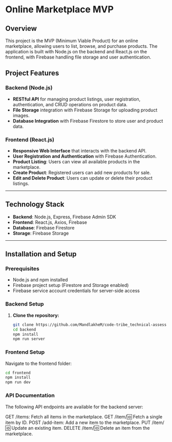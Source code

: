 # Online Marketplace MVP

## Overview
This project is the MVP (Minimum Viable Product) for an online marketplace, allowing users to list, browse, and purchase products. The application is built with Node.js on the backend and React.js on the frontend, with Firebase handling file storage and user authentication. 


## Project Features

### Backend (Node.js)
- **RESTful API** for managing product listings, user registration, authentication, and CRUD operations on product data.
- **File Storage** integration with Firebase Storage for uploading product images.
- **Database Integration** with Firebase Firestore to store user and product data.

### Frontend (React.js)
- **Responsive Web Interface** that interacts with the backend API.
- **User Registration and Authentication** with Firebase Authentication.
- **Product Listing**: Users can view all available products in the marketplace.
- **Create Product**: Registered users can add new products for sale.
- **Edit and Delete Product**: Users can update or delete their product listings.

---

## Technology Stack

- **Backend**: Node.js, Express, Firebase Admin SDK
- **Frontend**: React.js, Axios, Firebase
- **Database**: Firebase Firestore
- **Storage**: Firebase Storage

---

## Installation and Setup

### Prerequisites
- Node.js and npm installed
- Firebase project setup (Firestore and Storage enabled)
- Firebase service account credentials for server-side access

### Backend Setup

1. **Clone the repository:**
   ```bash
   git clone https://github.com/MandlakheM/code-tribe_technical-assessment.git
   cd backend
   npm install
   npm run server
   ```

### Frontend Setup

Navigate to the frontend folder:

```bash
cd frontend
npm install
npm run dev
```

### API Documentation
The following API endpoints are available for the backend server:

GET /items: Fetch all items in the marketplace.
GET /item/:id: Fetch a single item by ID.
POST /add-item: Add a new item to the marketplace.
PUT /item/:id: Update an existing item.
DELETE /item/:id: Delete an item from the marketplace.
